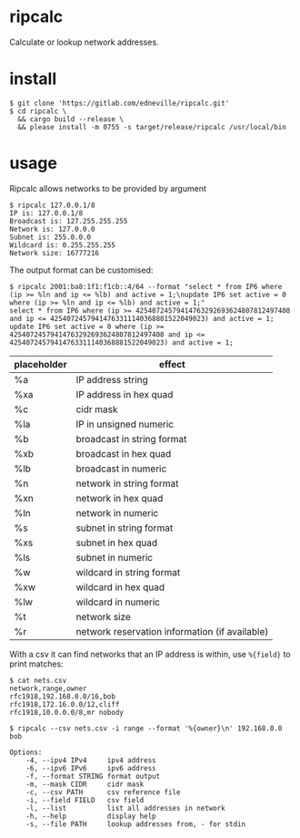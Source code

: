 # ripcalc

Calculate or lookup network addresses.

# install

```
$ git clone 'https://gitlab.com/edneville/ripcalc.git'
$ cd ripcalc \
  && cargo build --release \
  && please install -m 0755 -s target/release/ripcalc /usr/local/bin
```

# usage

Ripcalc allows networks to be provided by argument

```
$ ripcalc 127.0.0.1/8
IP is: 127.0.0.1/8
Broadcast is: 127.255.255.255
Network is: 127.0.0.0
Subnet is: 255.0.0.0
Wildcard is: 0.255.255.255
Network size: 16777216
```

The output format can be customised:

```
$ ripcalc 2001:ba8:1f1:f1cb::4/64 --format "select * from IP6 where (ip >= %ln and ip <= %lb) and active = 1;\nupdate IP6 set active = 0 where (ip >= %ln and ip <= %lb) and active = 1;"
select * from IP6 where (ip >= 42540724579414763292693624807812497408 and ip <= 42540724579414763311140368881522049023) and active = 1;
update IP6 set active = 0 where (ip >= 42540724579414763292693624807812497408 and ip <= 42540724579414763311140368881522049023) and active = 1;
```

| placeholder | effect |
|-------------|--------|
| %a          | IP address string |
| %xa         | IP address in hex quad |
| %c          | cidr mask |
| %la         | IP in unsigned numeric |
| %b          | broadcast in string format |
| %xb         | broadcast in hex quad |
| %lb         | broadcast in numeric |
| %n          | network in string format |
| %xn         | network in hex quad |
| %ln         | network in numeric |
| %s          | subnet in string format |
| %xs         | subnet in hex quad |
| %ls         | subnet in numeric |
| %w          | wildcard in string format |
| %xw         | wildcard in hex quad |
| %lw         | wildcard in numeric |
| %t          | network size |
| %r          | network reservation information (if available) |

With a csv it can find networks that an IP address is within, use `%{field}` to print matches:

```
$ cat nets.csv
network,range,owner
rfc1918,192.168.0.0/16,bob
rfc1918,172.16.0.0/12,cliff
rfc1918,10.0.0.0/8,mr nobody

$ ripcalc --csv nets.csv -i range --format '%{owner}\n' 192.168.0.0
bob
```

```
Options:
    -4, --ipv4 IPv4     ipv4 address
    -6, --ipv6 IPv6     ipv6 address
    -f, --format STRING format output
    -m, --mask CIDR     cidr mask
    -c, --csv PATH      csv reference file
    -i, --field FIELD   csv field
    -l, --list          list all addresses in network
    -h, --help          display help
    -s, --file PATH     lookup addresses from, - for stdin
```


